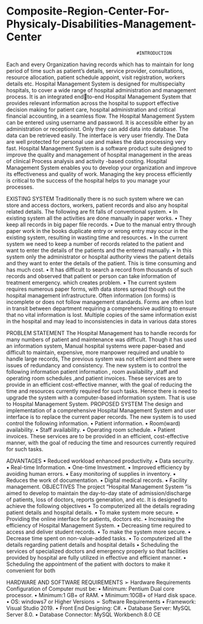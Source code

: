 # Composite-Region-Center-For-Physicaly-Disabilities-Management-Center

                                                    #INTRODUCTION
Each and every Organization having records which has to maintain for long period 
of time such as patient’s details, service provider, consultations, resource allocation, 
patient schedule appoint, visit registration, workers details etc.
Hospital Management System is designed for multispecialty hospitals, to cover a 
wide range of hospital administration and management process. It is an integrated endto-end Hospital Management System that provides relevant information across the 
hospital to support effective decision making for patient care, hospital administration and 
critical financial accounting, in a seamless flow. The Hospital Management System can be 
entered using username and password. It is accessible either by an administration or 
receptionist. Only they can add data into database. The data can be retrieved easily. The 
interface is very user friendly. The Data are well protected for personal use and makes 
the data processing very fast.
Hospital Management System is a software product suite designed to improve the 
quality and management of hospital management in the areas of clinical Process analysis 
and activity -based costing. Hospital Management System enables you to develop your 
organization and improve its effectiveness and quality of work. Managing the key process 
efficiently is critical to the success of the hospital helps to you manage your processes.

EXISTING SYSTEM
Traditionally there is no such system where we can store and access doctors,
workers, patient records and also any hospital related details. The following are fit falls 
of conventional system.
• In existing system all the activities are done manually in paper works.
• They keep all records in big paper file records.
• Due to the manual entry through paper work in the books duplicate entry or 
wrong entry may occur in the existing system, resulting in wasting time and 
resources.
• In the current system we need to keep a number of records related to the patient 
and want to enter the details of the patients and the entered manually.
• In this system only the administrator or hospital authority views the patient 
details and they want to enter the details of the patient. This is time consuming 
and has much cost. 
• It has difficult to search a record from thousands of such records and observed 
that patient or person can take information of treatment emergency. which 
creates problem.
• The current system requires numerous paper forms, with data stores spread 
though out the hospital management infrastructure. Often information (on forms) 
is incomplete or does not follow management standards. Forms are often lost in 
transit between department requiring a comprehensive auditing to ensure that no 
vital information is lost. Multiple copies of the same information exist in the 
hospital and may lead to inconsistencies in data in various data stores

PROBLEM STATEMENT
The Hospital Management has to handle records for many numbers of patient and 
maintenance was difficult. Though it has used an information system, Manual hospital 
systems were paper-based and difficult to maintain, expensive, more manpower required 
and unable to handle large records, The previous system was not efficient and there were 
issues of redundancy and consistency. The new system is to control the following 
information patient information , room availability ,staff and operating room schedules 
,and patient invoices. These services are to provide in an efficient cost-effective manner, 
with the goal of reducing the time and resources currently required for such tasks. Hence 
there is need to upgrade the system with a computer-based information system. That is 
use to Hospital Management System.
PROPOSED SYSTEM
The design and implementation of a comprehensive Hospital Management System 
and user interface is to replace the current paper records. The new system is to used 
control the following information.
• Patient information.
• Room(ward) availability.
• Staff availability.
• Operating room schedule.
• Patient invoices. 
These services are to be provided in an efficient, cost-effective manner, with the 
goal of reducing the time and resources currently required for such tasks.

ADVANTAGES
▪ Reduced workload enhanced productivity.
▪ Data security.
▪ Real-time Information.
▪ One-time Investment.
▪ Improved efficiency by avoiding human errors.
▪ Easy monitoring of supplies in inventory.
▪ Reduces the work of documentation.
▪ Digital medical records.
▪ Facility management.
OBJECTIVES
The project “Hospital Management System “is aimed to develop to maintain the 
day-to-day state of admission/discharge of patients, loss of doctors, reports generation, 
and etc. It is designed to achieve the following objectives
• To computerized all the details regrading patient details and hospital details.
• To make system more secure.
• Providing the online interface for patients, doctors etc.
• Increasing the efficiency of Hospital Management System.
• Decreasing time required to access and deliver student records.
• To make the system more secure.
• Decrease time spent on non-value-added tasks.
• To computerized all the details regarding patient details and hospital details
• Scheduling the services of specialized doctors and emergency properly so that 
facilities provided by hospital are fully utilized in effective and efficient manner.
• Scheduling the appointment of the patient with doctors to make it convenient for 
both

HARDWARE AND SOFTWARE REQUIREMENTS
➢ Hardware Requirements
 Configuration of Computer must be:
• Minimum: Pentium Dual core processor.
• Minimum:1 GB+ of RAM.
• Minimum:10GB+ of Hard disk space.
• OS: windows7 or Higher Versions
➢ Software Requirements
• Framework: Visual Studio 2019.
• Front End Designing: C#.
• Database Server: MySQL Server 8.0.
• Database Connector: MySQL Workbench 8.0 CE
